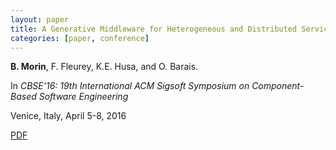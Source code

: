 ```yaml
---
layout: paper
title: A Generative Middleware for Heterogeneous and Distributed Services  
categories: [paper, conference]
---
```

**B. Morin**, F. Fleurey, K.E. Husa, and O. Barais.

In _CBSE'16: 19th International ACM Sigsoft Symposium on Component-Based Software Engineering_

Venice, Italy, April 5-8, 2016

[PDF](https://drive.google.com/file/d/0B8COpPaPIDHYMFdKLS1LVjg1T28/view)
